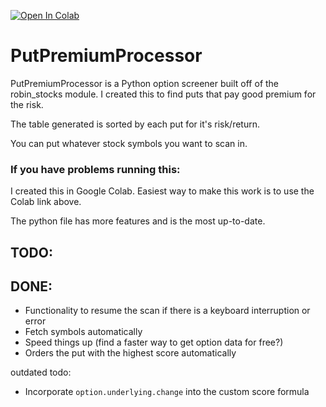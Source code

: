 [![Open In Colab](https://colab.research.google.com/assets/colab-badge.svg)](https://colab.research.google.com/drive/1kss_pt74teFy_Do2QmsrAdawAjlTj_74?usp=sharing)

# PutPremiumProcessor
PutPremiumProcessor is a Python option screener built off of the robin_stocks module. I created this to find puts that pay good premium for the risk.

The table generated is sorted by each put for it's risk/return.

You can put whatever stock symbols you want to scan in. 

### If you have problems running this:
I created this in Google Colab. Easiest way to make this work is to use the Colab link above.

The python file has more features and is the most up-to-date.

## TODO:


## DONE:
- Functionality to resume the scan if there is a keyboard interruption or error
- Fetch symbols automatically
- Speed things up (find a faster way to get option data for free?)
- Orders the put with the highest score automatically



outdated todo:
- Incorporate `option.underlying.change` into the custom score formula
